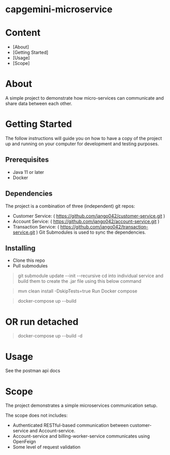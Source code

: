 # capgemini-microservice

# Content
- [About]
- [Getting Started]
- [Usage]
- [Scope]
# About
A simple project to demonstrate how micro-services can communicate and share data between each other.

# Getting Started
The follow instructions will guide you on how to have a copy of the project up and running on your computer for development and testing purposes.

## Prerequisites
- Java 11 or later
- Docker
## Dependencies
The project is a combination of three (independent) git repos:

- Customer Service: ( https://github.com/jango042/customer-service.git )
- Account Service: ( https://github.com/jango042/account-service.git )
- Transaction Service: ( https://github.com/jango042/transaction-service.git )
Git Submodules is used to sync the dependencies.

## Installing
- Clone this repo
- Pull submodules
> git submodule update --init --recursive 
cd into individual service and build them to create the .jar file using this below command

> mvn clean install -DskipTests=true
> Run Docker compose

> docker-compose up --build

# OR run detached
> docker-compose up --build -d
# Usage
See the postman api docs

# Scope
The project demonstrates a simple microservices communication setup.

The scope does not includes:

- Authenticated RESTful-based communication between customer-service and Account-service.
- Account-service and billing-worker-service communicates using OpenFeign
- Some level of request validation
